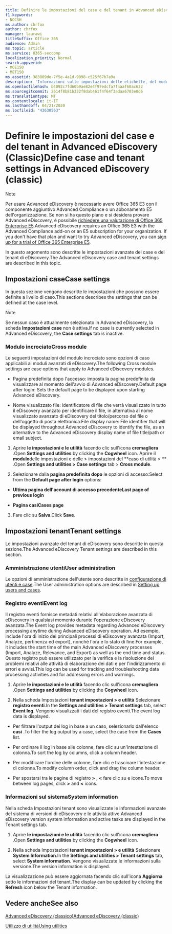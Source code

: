 ```yaml
---
title: Definire le impostazioni del case e del tenant in Advanced eDiscovery
f1.keywords:
- NOCSH
ms.author: chrfox
author: chrfox
manager: laurawi
titleSuffix: Office 365
audience: Admin
ms.topic: article
ms.service: O365-seccomp
localization_priority: Normal
search.appverid:
- MOE150
- MET150
ms.assetid: 383809de-7f5e-4a1d-9098-c525f67b7a9a
description: 'Informazioni sulle impostazioni delle etichette, del modulo incrociato e del tenant che è possibile definire a livello di caso in Advanced eDiscovery.  '
ms.openlocfilehash: b4092c7fd60b9ae82e4f97edcfa7f4aaf60ac622
ms.sourcegitcommit: 2614f8b81b332f8dab461f4f64f3adaa6703e0d6
ms.translationtype: MT
ms.contentlocale: it-IT
ms.lasthandoff: 04/21/2020
ms.locfileid: "43630563"
---
```

# <a name="define-case-and-tenant-settings-in-advanced-ediscovery-classic"></a><span data-ttu-id="cfa3a-103">Definire le impostazioni del case e del tenant in Advanced eDiscovery (Classic)</span><span class="sxs-lookup"><span data-stu-id="cfa3a-103">Define case and tenant settings in Advanced eDiscovery (classic)</span></span>

> [!NOTE]
> <span data-ttu-id="cfa3a-p101">Per usare Advanced eDiscovery è necessario avere Office 365 E3 con il componente aggiuntivo Advanced Compliance o un abbonamento E5 dell'organizzazione. Se non si ha questo piano e si desidera provare Advanced eDiscovery, è possibile [richiedere una valutazione di Office 365 Enterprise E5](https://go.microsoft.com/fwlink/p/?LinkID=698279).</span><span class="sxs-lookup"><span data-stu-id="cfa3a-p101">Advanced eDiscovery requires an Office 365 E3 with the Advanced Compliance add-on or an E5 subscription for your organization. If you don't have that plan and want to try Advanced eDiscovery, you can [sign up for a trial of Office 365 Enterprise E5](https://go.microsoft.com/fwlink/p/?LinkID=698279).</span></span> 
  
<span data-ttu-id="cfa3a-106">In questo argomento sono descritte le impostazioni avanzate del case e del tenant di eDiscovery.</span><span class="sxs-lookup"><span data-stu-id="cfa3a-106">The Advanced eDiscovery case and tenant settings are described in this topic.</span></span>
  
## <a name="case-settings"></a><span data-ttu-id="cfa3a-107">Impostazioni case</span><span class="sxs-lookup"><span data-stu-id="cfa3a-107">Case settings</span></span>

<span data-ttu-id="cfa3a-108">In questa sezione vengono descritte le impostazioni che possono essere definite a livello di caso.</span><span class="sxs-lookup"><span data-stu-id="cfa3a-108">This sections describes the settings that can be defined at the case level.</span></span>
  
> [!NOTE]
> <span data-ttu-id="cfa3a-109">Se nessun caso è attualmente selezionato in Advanced eDiscovery, la scheda **Impostazioni case** non è attiva.</span><span class="sxs-lookup"><span data-stu-id="cfa3a-109">If no case is currently selected in Advanced eDiscovery, the **Case settings** tab is inactive.</span></span> 
  
### <a name="cross-module"></a><span data-ttu-id="cfa3a-110">Modulo incrociato</span><span class="sxs-lookup"><span data-stu-id="cfa3a-110">Cross module</span></span>

<span data-ttu-id="cfa3a-111">Le seguenti impostazioni del modulo incrociato sono opzioni di caso applicabili ai moduli avanzati di eDiscovery.</span><span class="sxs-lookup"><span data-stu-id="cfa3a-111">The following Cross module settings are case options that apply to Advanced eDiscovery modules.</span></span>
  
- <span data-ttu-id="cfa3a-112">Pagina predefinita dopo l'accesso: imposta la pagina predefinita da visualizzare al momento dell'avvio di Advanced eDiscovery.</span><span class="sxs-lookup"><span data-stu-id="cfa3a-112">Default page after login: Sets the default page to be displayed upon starting Advanced eDiscovery.</span></span>
    
- <span data-ttu-id="cfa3a-113">Nome visualizzato file: identificatore di file che verrà visualizzato in tutto il eDiscovery avanzato per identificare il file, in alternativa al nome visualizzato avanzato di eDiscovery del titolo/percorso del file o dell'oggetto di posta elettronica.</span><span class="sxs-lookup"><span data-stu-id="cfa3a-113">File display name: File identifier that will be displayed throughout Advanced eDiscovery to identify the file, as an alternative to the Advanced eDiscovery display name of file title/path or email subject.</span></span>
    
1. <span data-ttu-id="cfa3a-114">Aprire **le impostazioni e le utilità** facendo clic sull'icona **cremagliera** .</span><span class="sxs-lookup"><span data-stu-id="cfa3a-114">Open **Settings and utilities** by clicking the **Cogwheel** icon.</span></span> <span data-ttu-id="cfa3a-115">Aprire il **modulo**delle impostazioni e delle \> impostazioni del \*\*caso di utilità \> \*\* .</span><span class="sxs-lookup"><span data-stu-id="cfa3a-115">Open **Settings and utilities \> Case settings** tab \> **Cross module**.</span></span> 
    
2. <span data-ttu-id="cfa3a-116">Selezionare dalla **pagina predefinita dopo** le opzioni di accesso:</span><span class="sxs-lookup"><span data-stu-id="cfa3a-116">Select from the **Default page after login** options:</span></span> 
    
  - <span data-ttu-id="cfa3a-117">**Ultima pagina dell'account di accesso precedente**</span><span class="sxs-lookup"><span data-stu-id="cfa3a-117">**Last page of previous login**</span></span>
    
  - <span data-ttu-id="cfa3a-118">**Pagina casi**</span><span class="sxs-lookup"><span data-stu-id="cfa3a-118">**Cases page**</span></span>
    
3. <span data-ttu-id="cfa3a-119">Fare clic su **Salva**.</span><span class="sxs-lookup"><span data-stu-id="cfa3a-119">Click **Save**.</span></span>
    
## <a name="tenant-settings"></a><span data-ttu-id="cfa3a-120">Impostazioni tenant</span><span class="sxs-lookup"><span data-stu-id="cfa3a-120">Tenant settings</span></span>

<span data-ttu-id="cfa3a-121">Le impostazioni avanzate del tenant di eDiscovery sono descritte in questa sezione.</span><span class="sxs-lookup"><span data-stu-id="cfa3a-121">The Advanced eDiscovery Tenant settings are described in this section.</span></span>
  
### <a name="user-administration"></a><span data-ttu-id="cfa3a-122">Amministrazione utenti</span><span class="sxs-lookup"><span data-stu-id="cfa3a-122">User administration</span></span>

<span data-ttu-id="cfa3a-123">Le opzioni di amministrazione dell'utente sono descritte in [configurazione di utenti e case](set-up-users-and-cases-in-advanced-ediscovery.md).</span><span class="sxs-lookup"><span data-stu-id="cfa3a-123">The User administration options are described in [Setting up users and cases](set-up-users-and-cases-in-advanced-ediscovery.md).</span></span>
  
### <a name="event-log"></a><span data-ttu-id="cfa3a-124">Registro eventi</span><span class="sxs-lookup"><span data-stu-id="cfa3a-124">Event log</span></span>

<span data-ttu-id="cfa3a-125">Il registro eventi fornisce metadati relativi all'elaborazione avanzata di eDiscovery in qualsiasi momento durante l'operazione eDiscovery avanzata.</span><span class="sxs-lookup"><span data-stu-id="cfa3a-125">The Event log provides metadata regarding Advanced eDiscovery processing anytime during Advanced eDiscovery operation.</span></span> <span data-ttu-id="cfa3a-126">Ad esempio, include l'ora di inizio dei principali processi di eDiscovery avanzata (Import, Analyze, pertinenza ed export), nonché l'ora e lo stato di fine.</span><span class="sxs-lookup"><span data-stu-id="cfa3a-126">For example, it includes the start time of the main Advanced eDiscovery processes (Import, Analyze, Relevance, and Export) as well as the end time and status.</span></span> <span data-ttu-id="cfa3a-127">Questo registro può essere utilizzato per la verifica e la risoluzione dei problemi relativi alle attività di elaborazione dei dati e per l'indirizzamento di errori e avvisi.</span><span class="sxs-lookup"><span data-stu-id="cfa3a-127">This log can be used for tracking and troubleshooting data processing activities and for addressing errors and warnings.</span></span>
  
1. <span data-ttu-id="cfa3a-128">Aprire **le impostazioni e le utilità** facendo clic sull'icona **cremagliera** .</span><span class="sxs-lookup"><span data-stu-id="cfa3a-128">Open **Settings and utilities** by clicking the **Cogwheel** icon.</span></span> 
    
2. <span data-ttu-id="cfa3a-129">Nella scheda Impostazioni **tenant impostazioni \> e utilità** Selezionare **registro eventi**.</span><span class="sxs-lookup"><span data-stu-id="cfa3a-129">In the **Settings and utilities \> Tenant settings** tab, select **Event log**.</span></span> <span data-ttu-id="cfa3a-130">Vengono visualizzati i dati del registro eventi.</span><span class="sxs-lookup"><span data-stu-id="cfa3a-130">The event log data is displayed.</span></span>
    
  - <span data-ttu-id="cfa3a-131">Per filtrare l'output dei log in base a un caso, selezionarlo dall'elenco **casi** .</span><span class="sxs-lookup"><span data-stu-id="cfa3a-131">To filter the log output by a case, select the case from the **Cases** list.</span></span> 
    
  - <span data-ttu-id="cfa3a-132">Per ordinare il log in base alle colonne, fare clic su un'intestazione di colonna.</span><span class="sxs-lookup"><span data-stu-id="cfa3a-132">To sort the log by columns, click a column header.</span></span> 
    
  - <span data-ttu-id="cfa3a-133">Per modificare l'ordine delle colonne, fare clic e trascinare l'intestazione di colonna.</span><span class="sxs-lookup"><span data-stu-id="cfa3a-133">To modify column order, click and drag the column header.</span></span>
    
  - <span data-ttu-id="cfa3a-134">Per spostarsi tra le pagine di registro **\>** , **\<** fare clic su e icone.</span><span class="sxs-lookup"><span data-stu-id="cfa3a-134">To move between log pages, click **\>** and **\<** icons.</span></span> 
    
### <a name="system-information"></a><span data-ttu-id="cfa3a-135">Informazioni sul sistema</span><span class="sxs-lookup"><span data-stu-id="cfa3a-135">System information</span></span>

<span data-ttu-id="cfa3a-136">Nella scheda Impostazioni tenant sono visualizzate le informazioni avanzate del sistema di versioni di eDiscovery e le attività attive.</span><span class="sxs-lookup"><span data-stu-id="cfa3a-136">Advanced eDiscovery version system information and active tasks are displayed in the Tenant settings tab.</span></span>
  
1. <span data-ttu-id="cfa3a-137">Aprire **le impostazioni e le utilità** facendo clic sull'icona **cremagliera** .</span><span class="sxs-lookup"><span data-stu-id="cfa3a-137">Open **Settings and utilities** by clicking the **Cogwheel** icon.</span></span> 
    
2. <span data-ttu-id="cfa3a-138">Nella scheda Impostazioni **tenant impostazioni \> e utilità** Selezionare **System Information**.</span><span class="sxs-lookup"><span data-stu-id="cfa3a-138">In the **Settings and utilities \> Tenant settings** tab, select **System information**.</span></span> <span data-ttu-id="cfa3a-139">Vengono visualizzate le informazioni sulla versione.</span><span class="sxs-lookup"><span data-stu-id="cfa3a-139">The version information is displayed.</span></span>
    
<span data-ttu-id="cfa3a-140">La visualizzazione può essere aggiornata facendo clic sull'icona **Aggiorna** sotto le informazioni del tenant.</span><span class="sxs-lookup"><span data-stu-id="cfa3a-140">The display can be updated by clicking the **Refresh** icon below the Tenant information.</span></span> 
  
## <a name="see-also"></a><span data-ttu-id="cfa3a-141">Vedere anche</span><span class="sxs-lookup"><span data-stu-id="cfa3a-141">See also</span></span>

[<span data-ttu-id="cfa3a-142">Advanced eDiscovery (classico)</span><span class="sxs-lookup"><span data-stu-id="cfa3a-142">Advanced eDiscovery (classic)</span></span>](office-365-advanced-ediscovery.md)
  
[<span data-ttu-id="cfa3a-143">Utilizzo di utilità</span><span class="sxs-lookup"><span data-stu-id="cfa3a-143">Using utilities</span></span>](use-advanced-ediscovery-utilities.md)

